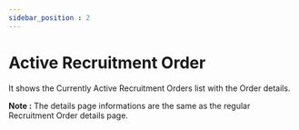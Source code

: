 ```yaml
---
sidebar_position : 2
---
```


# Active Recruitment Order

It shows the Currently Active Recruitment Orders list with the Order details.

  **Note :** The details page informations are the same as the regular Recruitment Order details page.